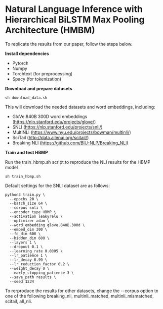 # Natural Language Inference with Hierarchical BiLSTM Max Pooling Architecture (HMBM)

To replicate the results from our paper, follow the steps below.

**Install dependencies**
* Pytorch
* Numpy
* Torchtext (for preprocessing)
* Spacy (for tokenization)

**Download and prepare datasets**

```console
sh download_data.sh
```
This will download the needed datasets and word embeddings, including:
* GloVe 840B 300D word embeddings (https://nlp.stanford.edu/projects/glove/)
* SNLI (https://nlp.stanford.edu/projects/snli/)
* MultiNLI (https://www.nyu.edu/projects/bowman/multinli/)
* SciTail (http://data.allenai.org/scitail/)
* Breaking NLI (https://github.com/BIU-NLP/Breaking_NLI)

**Train and test HBMP**

Run the train_hbmp.sh script to reproduce the NLI results for the HBMP model

```console
sh train_hbmp.sh
```

Default settings for the SNLI dataset are as follows:

```console
python3 train.py \
  --epochs 20 \
  --batch_size 64 \
  --corpus snli \
  --encoder_type HBMP \
  --activation leakyrelu \
  --optimizer adam \
  --word_embedding glove.840B.300d \
  --embed_dim 300 \
  --fc_dim 600 \
  --hidden_dim 600 \
  --layers 1 \
  --dropout 0.1 \
  --learning_rate 0.0005 \
  --lr_patience 1 \
  --lr_decay 0.99 \
  --lr_reduction_factor 0.2 \
  --weight_decay 0 \
  --early_stopping_patience 3 \
  --save_path results \
  --seed 1234
  ```
To rerproduce the results for other datasets, change the --corpus option to one of the following breaking_nli, multinli_matched, multinli_mismatched, scitail, all_nli.
